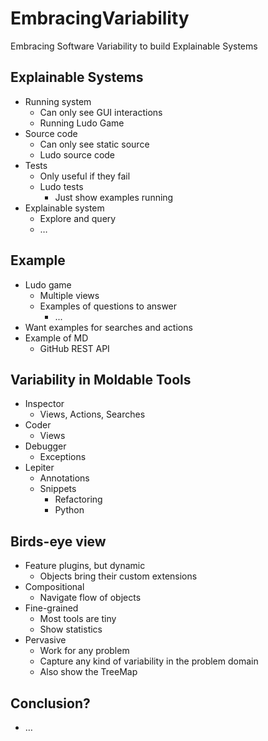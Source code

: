 # EmbracingVariability  
  
Embracing Software Variability to build Explainable Systems  
  
## Explainable Systems  
  
* Running system  
    * Can only see GUI interactions  
    * Running Ludo Game  
* Source code  
    * Can only see static source  
    * Ludo source code  
* Tests  
    * Only useful if they fail  
    * Ludo tests  
        * Just show examples running  
* Explainable system  
    * Explore and query  
    * …  
  
## Example  
  
* Ludo game  
    * Multiple views  
    * Examples of questions to answer  
        * ...  
* Want examples for searches and actions  
* Example of MD  
    * GitHub REST API  
  
## Variability in Moldable Tools  
  
* Inspector  
    * Views, Actions, Searches  
* Coder  
    * Views  
* Debugger  
    * Exceptions  
* Lepiter  
    * Annotations  
    * Snippets  
        * Refactoring  
        * Python  
  
## Birds-eye view  
  
* Feature plugins, but dynamic  
    * Objects bring their custom extensions  
* Compositional  
    * Navigate flow of objects  
* Fine-grained  
    * Most tools are tiny  
    * Show statistics  
* Pervasive  
    * Work for any problem  
    * Capture any kind of variability in the problem domain  
    * Also show the TreeMap  
  
## Conclusion?  
  
* …  
